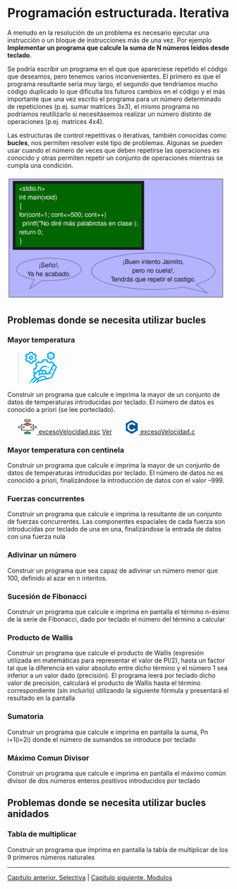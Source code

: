 <link rel="stylesheet" type="text/css" href="estilo.css" media="screen" />

# Programación estructurada. Iterativa

A menudo en la resolución de un problema es necesario ejecutar  una instrucción o un bloque de instrucciones más de una vez. Por  ejemplo **Implementar un programa que calcule  la suma de N números leídos desde teclado**.

 Se podría escribir un programa en el que  que apareciese repetido el código que deseamos, pero tenemos varios inconvenientes. El primero es que el programa resultante sería muy largo, el segundo  que tendríamos mucho código duplicado lo que dificulta los futuros cambios en el código y el más importante que una vez escrito el programa para un número determinado de repeticiones (p.ej. sumar matrices 3x3), el mismo programa no podríamos reutilizarlo si necesitásemos realizar un número distinto de operaciones (p.ej. matrices 4x4).

 Las estructuras  de  control  repetitivas  o  iterativas,  también conocidas   como   **bucles**,   nos   permiten   resolver   este tipo de problemas. Algunas se pueden usar cuando   el   número   de   veces   que   deben   repetirse   las operaciones es conocido y     otras       permiten    repetir    un    conjunto    de operaciones mientras se cumpla una condición.



<img src="iconos/bucle.png"  width="500"/>

## Problemas donde se necesita utilizar bucles


### Mayor temperatura
>  <img src="iconos/prob.png">

Construir un programa que calcule e imprima la mayor de un conjunto de datos de temperaturas introducidas por teclado. El número de datos es conocido a priori (se lee porteclado).

&ensp;&ensp;&ensp;  <img src="iconos/pseudo.png">[  excesoVelocidad.psc](./Selectiva/excesoVelocidad.psc) [Ver](https://github.com/MaterialesProgramacion/ProblemasProgramacion/blob/master/Selectiva/excesoVelocidad.psc)
&ensp;&ensp;&ensp;  <img src="iconos/c.png">[ excesoVelocidad.c](./Selectiva/excesoVelocidad.c)

### Mayor temperatura con centinela

Construir un programa que calcule e imprima la mayor de un conjunto de datos de temperaturas introducidas por teclado. El número de datos no es conocido a priori, finalizándose la introducción de datos con el valor –999.


### Fuerzas concurrentes
Construir un programa que calcule e imprima la resultante de un conjunto de fuerzas concurrentes. Las componentes espaciales de cada fuerza son introducidas por
teclado de una en una, finalizándose la entrada de datos con una fuerza nula

### Adivinar un número
Construir un programa que sea capaz de adivinar un número menor que 100, definido al azar en n intentos.


### Sucesión de Fibonacci

Construir un programa que calcule e imprima en pantalla el término n-ésimo
de la serie de Fibonacci, dado por teclado el número del término a calcular

### Producto de Wallis

Construir un programa que calcule el producto de Wallis (expresión utilizada
en matemáticas para representar el valor de PI/2), hasta un factor tal que la diferencia en
valor absoluto entre dicho término y el número 1 sea inferior a un valor dado (precisión). El
programa leerá por teclado dicho valor de precisión, calculará el producto de Wallis hasta el
término correspondiente (sin incluirlo) utilizando la siguiente fórmula y presentará el resultado
en la pantalla


### Sumatoria

Construir un programa que calcule e imprima en pantalla la suma,
Pn
i=1(i=2i)
donde el número de sumandos se introduce por teclado

### Máximo Comun Divisor

Construir un programa que calcule e imprima en pantalla el máximo común
divisor de dos números enteros positivos introducidos por teclado



## Problemas donde se necesita utilizar bucles anidados

###  Tabla de multiplicar
Construir un programa que imprima en pantalla la tabla de multiplicar de los 9
primeros números naturales

********************************
[Capítulo anterior. Selectiva](selectiva.md)
|
[Capítulo siguiente. Modulos](modulos.md)
